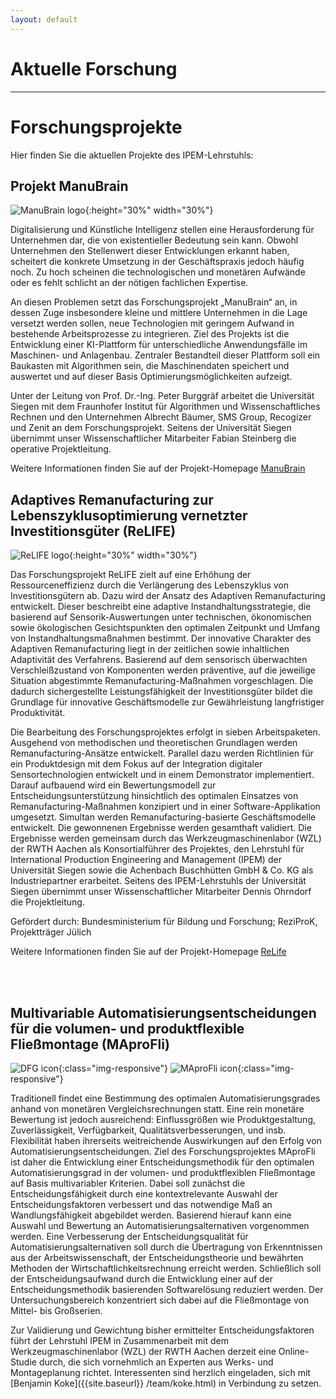 ```yaml
---
layout: default
---
```


# Aktuelle Forschung

---

# Forschungsprojekte

Hier finden Sie die aktuellen Projekte des IPEM-Lehrstuhls:

## Projekt ManuBrain

![ManuBrain logo]({{site.baseurl}}/research/images/manubrain.png){:height="30%" width="30%"}

Digitalisierung und Künstliche Intelligenz stellen eine Herausforderung für Unternehmen dar, die von existentieller Bedeutung sein kann. Obwohl Unternehmen den Stellenwert dieser Entwicklungen erkannt haben, scheitert die konkrete Umsetzung in der Geschäftspraxis jedoch häufig noch. Zu hoch scheinen die technologischen und monetären Aufwände oder es fehlt schlicht an der nötigen fachlichen Expertise.

An diesen Problemen setzt das Forschungsprojekt „ManuBrain“ an, in dessen Zuge insbesondere kleine und mittlere Unternehmen in die Lage versetzt werden sollen, neue Technologien mit geringem Aufwand in bestehende Arbeitsprozesse zu integrieren. Ziel des Projekts ist die Entwicklung einer KI-Plattform für unterschiedliche Anwendungsfälle im Maschinen- und Anlagenbau. Zentraler Bestandteil dieser Plattform soll ein Baukasten mit Algorithmen sein, die Maschinendaten speichert und auswertet und auf dieser Basis Optimierungsmöglichkeiten aufzeigt.

Unter der Leitung von Prof. Dr.-Ing. Peter Burggräf arbeitet die Universität Siegen mit dem Fraunhofer Institut für Algorithmen und Wissenschaftliches Rechnen und den Unternehmen Albrecht Bäumer, SMS Group, Recogizer und Zenit an dem Forschungsprojekt. Seitens der Universität Siegen übernimmt unser Wissenschaftlicher Mitarbeiter Fabian Steinberg die operative Projektleitung.

Weitere Informationen finden Sie auf der Projekt-Homepage [ManuBrain](http://manubrain.de/)


## Adaptives Remanufacturing zur Lebenszyklusoptimierung vernetzter Investitionsgüter (ReLIFE)


![ReLIFE logo]({{site.baseurl}}/research/images/relife.png){:height="30%" width="30%"}

Das Forschungsprojekt ReLIFE zielt auf eine Erhöhung der Ressourceneffizienz durch die Verlängerung des Lebenszyklus von Investitionsgütern ab. Dazu wird der Ansatz des Adaptiven Remanufacturing entwickelt. Dieser beschreibt eine adaptive Instandhaltungsstrategie, die basierend auf Sensorik-Auswertungen unter technischen, ökonomischen sowie ökologischen Gesichtspunkten den optimalen Zeitpunkt und Umfang von Instandhaltungsmaßnahmen bestimmt. Der innovative Charakter des Adaptiven Remanufacturing liegt in der zeitlichen sowie inhaltlichen Adaptivität des Verfahrens. Basierend auf dem sensorisch überwachten Verschleißzustand von Komponenten werden präventive, auf die jeweilige Situation abgestimmte Remanufacturing-Maßnahmen vorgeschlagen. Die dadurch sichergestellte Leistungsfähigkeit der Investitionsgüter bildet die Grundlage für innovative Geschäftsmodelle zur Gewährleistung langfristiger Produktivität.

Die Bearbeitung des Forschungsprojektes erfolgt in sieben Arbeitspaketen. Ausgehend von methodischen und theoretischen Grundlagen werden Remanufacturing-Ansätze entwickelt. Parallel dazu werden Richtlinien für ein Produktdesign mit dem Fokus auf der Integration digitaler Sensortechnologien entwickelt und in einem Demonstrator implementiert. Darauf aufbauend wird ein Bewertungsmodell zur Entscheidungsunterstützung hinsichtlich des optimalen Einsatzes von Remanufacturing-Maßnahmen konzipiert und in einer Software-Applikation umgesetzt. Simultan werden Remanufacturing-basierte Geschäftsmodelle entwickelt. Die gewonnenen Ergebnisse werden gesamthaft validiert. Die Ergebnisse werden gemeinsam durch das Werkzeugmaschinenlabor (WZL) der RWTH Aachen als Konsortialführer des Projektes, den Lehrstuhl für International Production Engineering and Management (IPEM) der Universität Siegen sowie die Achenbach Buschhütten GmbH & Co. KG als Industriepartner erarbeitet. Seitens des IPEM-Lehrstuhls der Universität Siegen übernimmt unser Wissenschaftlicher Mitarbeiter Dennis Ohrndorf die Projektleitung.

Gefördert durch: Bundesministerium für Bildung und Forschung; ReziProK, Projektträger Jülich 

Weitere Informationen finden Sie auf der Projekt-Homepage [ReLife](http://relife.wzl.rwth-aachen.de/de/default.html)

<br>
<br>

## Multivariable Automatisierungsentscheidungen für die volumen- und produktflexible Fließmontage (MAproFli)

![DFG icon]({{site.baseurl}}/research/images/DFG.jpg){:class="img-responsive"}
![MAproFli icon]({{site.baseurl}}/research/images/maprofli.jpg){:class="img-responsive"}

Traditionell findet eine Bestimmung des optimalen Automatisierungsgrades anhand von monetären Vergleichsrechnungen statt. Eine rein monetäre Bewertung ist jedoch ausreichend: Einflussgrößen wie Produktgestaltung, Zuverlässigkeit, Verfügbarkeit, Qualitätsverbesserungen, und insb. Flexibilität haben ihrerseits weitreichende Auswirkungen auf den Erfolg von Automatisierungsentscheidungen. Ziel des Forschungsprojektes MAproFli ist daher die Entwicklung einer Entscheidungsmethodik für den optimalen Automatisierungsgrad in der volumen- und produktflexiblen Fließmontage auf Basis multivariabler Kriterien. Dabei soll zunächst die Entscheidungsfähigkeit durch eine kontextrelevante Auswahl der Entscheidungsfaktoren verbessert und das notwendige Maß an Wandlungsfähigkeit abgebildet werden. Basierend hierauf kann eine Auswahl und Bewertung an Automatisierungsalternativen vorgenommen werden. Eine Verbesserung der Entscheidungsqualität für Automatisierungsalternativen soll durch die Übertragung von Erkenntnissen aus der Arbeitswissenschaft, der Entscheidungstheorie und bewährten Methoden der Wirtschaftlichkeitsrechnung erreicht werden. Schließlich soll der Entscheidungsaufwand durch die Entwicklung einer auf der Entscheidungsmethodik basierenden Softwarelösung reduziert werden. Der Untersuchungsbereich konzentriert sich dabei auf die Fließmontage von Mittel- bis Großserien.

Zur Validierung und Gewichtung bisher ermittelter Entscheidungsfaktoren führt der Lehrstuhl IPEM in Zusammenarbeit mit dem Werkzeugmaschinenlabor (WZL) der RWTH Aachen derzeit eine Online-Studie durch, die sich vornehmlich an Experten aus Werks- und Montageplanung richtet. Interessenten sind herzlich eingeladen, sich mit [Benjamin Koke]({{site.baseurl}} /team/koke.html) in Verbindung zu setzen. 
